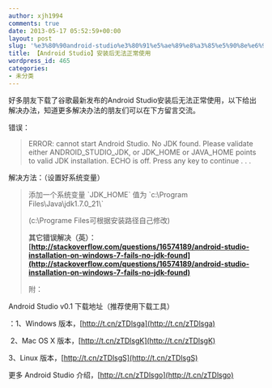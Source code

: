 ```yaml
---
author: xjh1994
comments: true
date: 2013-05-17 05:52:59+00:00
layout: post
slug: '%e3%80%90android-studio%e3%80%91%e5%ae%89%e8%a3%85%e5%90%8e%e6%97%a0%e6%b3%95%e6%ad%a3%e5%b8%b8%e4%bd%bf%e7%94%a8-2'
title: 【Android Studio】安装后无法正常使用
wordpress_id: 465
categories:
- 未分类
---
```


好多朋友下载了谷歌最新发布的Android Studio安装后无法正常使用，以下给出解决办法，知道更多解决办法的朋友们可以在下方留言交流。

错误：


<blockquote>ERROR: cannot start Android Studio. No JDK found. Please validate either ANDROID_STUDIO_JDK, or JDK_HOME or JAVA_HOME points to valid JDK installation. ECHO is off. Press any key to continue . . .</blockquote>


解决方法：（设置好系统变量）


<blockquote>添加一个系统变量 `JDK_HOME` 值为 `c:\Program Files\Java\jdk1.7.0_21\`

(c:\Programe Files可根据安装路径自己修改)



**其它错误解决（英）：[http://stackoverflow.com/questions/16574189/android-studio-installation-on-windows-7-fails-no-jdk-found](http://stackoverflow.com/questions/16574189/android-studio-installation-on-windows-7-fails-no-jdk-found)**



附：</blockquote>




Android Studio v0.1 下载地址（推荐使用下载工具）




：1、Windows 版本，[http://t.cn/zTDlsga](http://t.cn/zTDlsga)




 2、Mac OS X 版本，[http://t.cn/zTDlsgK](http://t.cn/zTDlsgK)




3、Linux 版本，[http://t.cn/zTDlsgS](http://t.cn/zTDlsgS)




更多 Android Studio 介绍，[http://t.cn/zTDlsgo](http://t.cn/zTDlsgo)
